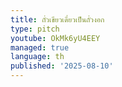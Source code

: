 ```yaml
---
title: ถั่วเขียวเดี๋ยวเป็นถั่วงอก
type: pitch
youtube: OkMk6yU4EEY
managed: true
language: th
published: '2025-08-10'
---
```

